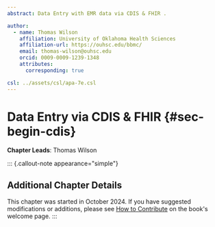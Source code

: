 ```yaml
---
abstract: Data Entry with EMR data via CDIS & FHIR .

author:
  - name: Thomas Wilson
    affiliation: University of Oklahoma Health Sciences
    affiliation-url: https://ouhsc.edu/bbmc/
    email: thomas-wilson@ouhsc.edu
    orcid: 0009-0009-1239-1348
    attributes:
      corresponding: true

csl: ../assets/csl/apa-7e.csl
---
```


# Data Entry via CDIS & FHIR {#sec-begin-cdis}

**Chapter Leads**: Thomas Wilson

::: {.callout-note appearance="simple"}

## Additional Chapter Details

This chapter was started in October 2024.
If you have suggested modifications or additions, please see [How to Contribute](../index.qmd#sec-welcome-contribute) on the book's welcome page.
:::
